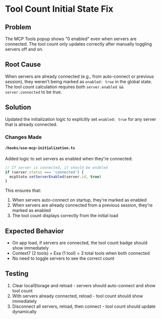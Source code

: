 # Tool Count Initial State Fix

## Problem
The MCP Tools popup shows "0 enabled" even when servers are connected. The tool count only updates correctly after manually toggling servers off and on.

## Root Cause
When servers are already connected (e.g., from auto-connect or previous session), they weren't being marked as `enabled: true` in the global state. The tool count calculation requires both `server.enabled && server.connected` to be true.

## Solution
Updated the initialization logic to explicitly set `enabled: true` for any server that is already connected.

### Changes Made

#### `/hooks/use-mcp-initialization.ts`
Added logic to set servers as enabled when they're connected:
```typescript
// If server is connected, it should be enabled
if (server.status === 'connected') {
  mcpState.setServerEnabled(server.id, true)
}
```

This ensures that:
1. When servers auto-connect on startup, they're marked as enabled
2. When servers are already connected from a previous session, they're marked as enabled
3. The tool count displays correctly from the initial load

## Expected Behavior
- On app load, if servers are connected, the tool count badge should show immediately
- Context7 (2 tools) + Exa (1 tool) = 3 total tools when both connected
- No need to toggle servers to see the correct count

## Testing
1. Clear localStorage and reload - servers should auto-connect and show tool count
2. With servers already connected, reload - tool count should show immediately
3. Disconnect all servers, reload, then connect - tool count should update dynamically